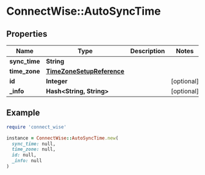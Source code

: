 # ConnectWise::AutoSyncTime

## Properties

| Name | Type | Description | Notes |
| ---- | ---- | ----------- | ----- |
| **sync_time** | **String** |  |  |
| **time_zone** | [**TimeZoneSetupReference**](TimeZoneSetupReference.md) |  |  |
| **id** | **Integer** |  | [optional] |
| **_info** | **Hash&lt;String, String&gt;** |  | [optional] |

## Example

```ruby
require 'connect_wise'

instance = ConnectWise::AutoSyncTime.new(
  sync_time: null,
  time_zone: null,
  id: null,
  _info: null
)
```

